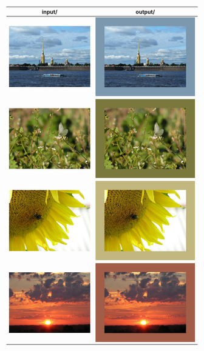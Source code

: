 | input/ | output/ |
| --- | ---  |
| ![input/2.jpg](input/2.jpg) | ![output/2.jpg](output/2.jpg) |
| ![input/11.jpg](input/11.jpg) | ![output/11.jpg](output/11.jpg) |
| ![input/14.jpg](input/14.jpg) | ![output/14.jpg](output/14.jpg) | 
| ![input/22.jpg](input/22.jpg) | ![output/22.jpg](output/22.jpg) |
